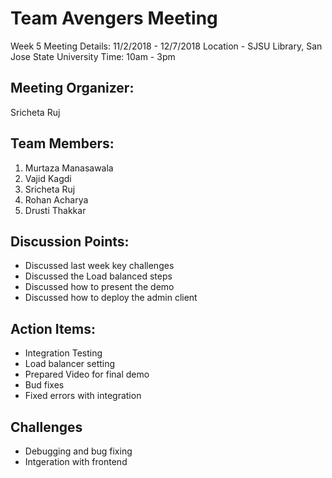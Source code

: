 # Team Avengers Meeting 

Week 5 Meeting Details: 11/2/2018 - 12/7/2018
Location - SJSU Library, San Jose State University
Time: 10am - 3pm

## Meeting Organizer:
Sricheta Ruj

## Team Members:
1. Murtaza Manasawala
2. Vajid Kagdi
3. Sricheta Ruj
4. Rohan Acharya
5. Drusti Thakkar

## Discussion Points:
- Discussed last week key challenges
- Discussed the Load balanced steps
- Discussed how to present the demo
- Discussed how to deploy the admin client

## Action Items:
- Integration Testing
- Load balancer setting
- Prepared Video for final demo
- Bud fixes
- Fixed errors with integration

## Challenges
- Debugging and bug fixing
- Intgeration with frontend
